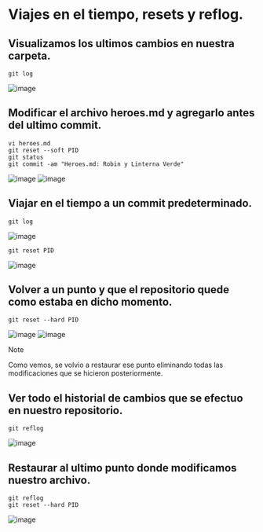 # Viajes en el tiempo, resets y reflog.
## Visualizamos los ultimos cambios en nuestra carpeta.
```
git log
```
![image](https://github.com/user-attachments/assets/4c107870-0905-4183-870b-73b66860ef55)

## Modificar el archivo heroes.md y agregarlo antes del ultimo commit.
```
vi heroes.md
git reset --soft PID
git status
git commit -am "Heroes.md: Robin y Linterna Verde"
```
![image](https://github.com/user-attachments/assets/3e4c4852-aa90-4c8b-a6e8-689fb74ea72c)
![image](https://github.com/user-attachments/assets/85ed0528-2cf1-4c1c-99f7-259f4cac43b4)

## Viajar en el tiempo a un commit predeterminado.
```
git log
```
![image](https://github.com/user-attachments/assets/9fb354e8-34d8-454e-9508-f266ab03b0be)

```
git reset PID
```
![image](https://github.com/user-attachments/assets/6d675587-e8cb-4318-af99-d075fadfe53d)

## Volver a un punto y que el repositorio quede como estaba en dicho momento.
```
git reset --hard PID
```
![image](https://github.com/user-attachments/assets/69ddf16a-9cf4-4dd6-aa33-229a6c00b6dc)
![image](https://github.com/user-attachments/assets/fbf216f0-5633-4b28-aa40-a711878ce197)
> [!NOTE]
> Como vemos, se volvio a restaurar ese punto eliminando todas las modificaciones que se hicieron posteriormente.

## Ver todo el historial de cambios que se efectuo en nuestro repositorio.
```
git reflog
```
![image](https://github.com/user-attachments/assets/f60139d2-26d8-4a07-bcb6-0fd40b5a59d6)

## Restaurar al ultimo punto donde modificamos nuestro archivo.
```
git reflog
git reset --hard PID
```
![image](https://github.com/user-attachments/assets/6ed60e00-6c23-485e-a326-562cd30e27c7)
